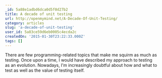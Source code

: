 ```yaml
---
_id: 5a88e1adbd6dca0d5f0d27b2
title: A decade of unit testing
url: http://openmymind.net/A-Decade-Of-Unit-Testing/
category: articles
slug: 'a-decade-of-unit-testing'
user_id: 5a83ce59d6eb0005c4ecda2c
createdOn: '2015-01-30T23:22:33.000Z'
tags: []
---
```


There are few programming-related topics that make me squirm as much as testing. Once upon a time, I would have described my approach to testing as an evolution. Nowadays, I'm increasingly doubtful about how and what to test as well as the value of testing itself.
